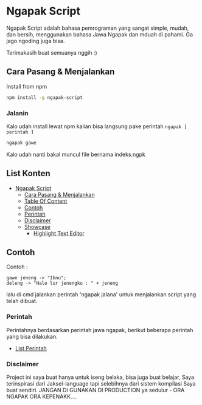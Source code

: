 # Ngapak Script

Ngapak Script adalah bahasa pemrograman yang sangat simple, mudah, dan bersih, menggunakan bahasa Jawa Ngapak dan mduah di pahami. Ga jago ngoding juga bisa.

Terimakasih buat semuanya nggih :)

## Cara Pasang & Menjalankan

Install from npm
```bash
npm install -g ngapak-script
```

### Jalanin

Kalo udah install lewat npm kalian bisa langsung pake perintah `ngapak [ perintah ]`

```bash
ngapak gawe
```

Kalo udah nanti bakal muncul file bernama indeks.ngpk

## List Konten

* [Ngapak Script](#ngapak-script)
   * [Cara Pasang &amp; Menjalankan](#cara-pasang--menjalankan)
   * [Table Of Content](#list-konten)
   * [Contoh](#contoh)
   * [Perintah](#perintah)
  * [Disclaimer](#disclaimer)
   * [Showcase](#showcase)
      * [Highlight Text Editor](#highlight-text-editor)

## Contoh 

Contoh : 

```
gawe jeneng -> "Ibnu";
deleng -> "Halo lur jenengku : " + jeneng
```

lalu di cmd jalankan perintah 'ngapak jalana' untuk menjalankan script yang telah dibuat.

### Perintah

Perintahnya berdasarkan perintah jawa ngapak, berikut beberapa perintah yang bisa dilakukan.

- [List Perintah](Command.md)

### Disclaimer

Project ini saya buat hanya untuk iseng belaka, bisa juga buat belajar, Saya terinspirasi dari Jaksel-language tapi selebihnya dari sistem kompilasi Saya buat sendiri. JANGAN DI GUNAKAN DI PRODUCTION ya sedulur - ORA NGAPAK ORA KEPENAKK....
